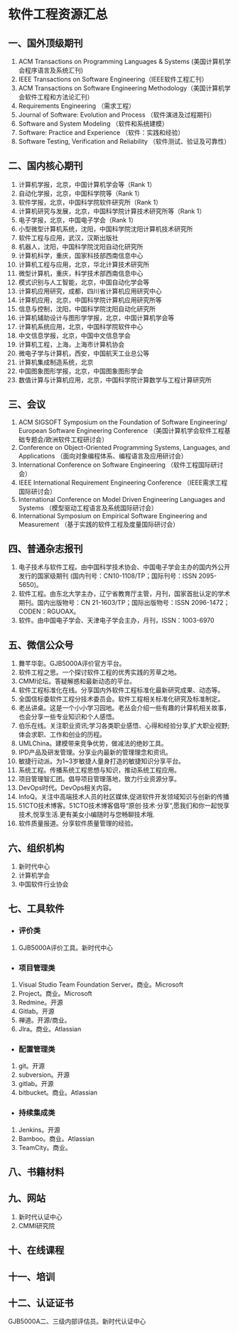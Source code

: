 # 软件工程资源汇总

## 一、国外顶级期刊

1. ACM Transactions on Programming Languages & Systems (美国计算机学会程序语言及系统汇刊)
2. IEEE Transactions on Software Engineering（IEEE软件工程汇刊）
3. ACM Transactions on Software Engineering Methodology（美国计算机学会软件工程和方法论汇刊）
4. Requirements Engineering （需求工程）
5. Journal of Software: Evolution and Process （软件演进及过程期刊）
6. Software and System Modeling  （软件和系统建模）
7. Software: Practice and Experience  （软件：实践和经验）
8. Software Testing, Verification and Reliability  （软件测试、验证及可靠性）

## 二、国内核心期刊

1. 计算机学报，北京，中国计算机学会等（Rank 1） 
2. 自动化学报，北京，中国科学院等（Rank 1） 
3. 软件学报，北京，中国科学院软件研究所（Rank 1）
4. 计算机研究与发展，北京，中国科学院计算技术研究所等（Rank 1） 
5. 电子学报，北京，中国电子学会（Rank 1）
6. 小型微型计算机系统，沈阳，中国科学院沈阳计算机技术研究所 
7. 软件工程与应用，武汉，汉斯出版社
8. 机器人，沈阳，中国科学院沈阳自动化研究所 
9. 计算机科学，重庆，国家科技部西南信息中心 
10. 计算机工程与应用，北京，华北计算技术研究所 
11. 微型计算机，重庆，科学技术部西南信息中心 
12. 模式识别与人工智能，北京，中国自动化学会等 
13. 计算机应用研究，成都，四川省计算机应用研究中心
14. 计算机应用，北京，中国科学院计算机应用研究所等 
15. 信息与控制，沈阳，中国科学院沈阳自动化研究所 
16. 计算机辅助设计与图形学学报，北京，中国计算机学会等 
17. 计算机系统应用，北京，中国科学院软件中心 
18. 中文信息学报，北京，中国中文信息学会 
19. 计算机工程，上海，上海市计算机协会 
20. 微电子学与计算机，西安，中国航天工业总公等 
21. 计算机集成制造系统，北京 
22. 中国图象图形学报，北京，中国图象图形学会
23. 数值计算与计算机应用，北京，中国科学院计算数学与工程计算研究所



## 三、会议

1. ACM SIGSOFT Symposium on the Foundation of Software Engineering/ European Software Engineering Conference （美国计算机学会软件工程基础专题会/欧洲软件工程研讨会）
2. Conference on Object-Oriented Programming Systems, Languages, and Applications （面向对象编程体系、编程语言及应用研讨会）
3. International Conference on Software Engineering  （软件工程国际研讨会）
4. IEEE International Requirement Engineering Conference （IEEE需求工程国际研讨会）
5. International Conference on Model Driven Engineering Languages and Systems （模型驱动工程语言及系统国际研讨会）
6. International Symposium on Empirical Software Engineering and Measurement （基于实践的软件工程及度量国际研讨会）

## 四、普通杂志报刊

1. 电子技术与软件工程。由中国科学技术协会、中国电子学会主办的国内外公开发行的国家级期刊 (国内刊号：CN10-1108/TP；国际刊号：ISSN 2095-5650)。
2. 软件工程。由东北大学主办，辽宁省教育厅主管，月刊，国家首批认定的学术期刊。国内出版物号：CN 21-1603/TP；国际出版物号：ISSN 2096-1472；CODEN：RGUOAX。
3. 软件。由中国电子学会、天津电子学会主办，月刊，ISSN：1003-6970

## 五、微信公众号

1. 舞芊华彰。GJB5000A评价官方平台。
2. 软件工程之思。一个探讨软件工程的优秀实践的芳草之地。
3. CMMI论坛。答疑解惑和最新动态的平台。
4. 软件工程标准化在线。分享国内外软件工程标准化最新研究成果、动态等。
5. 全国信标委软件工程分技术委员会。软件工程相关标准化研究及标准制定。
6. 老丛讲桌。这是一个小小学习园地。老丛会介绍一些有趣的计算机相关故事，也会分享一些专业知识和个人感悟。
7. 伯乐在线。关注职业资讯;学习各类职业感悟、心得和经验分享,扩大职业视野;体会求职、工作和创业的历程。
8. UMLChina。建模带来竞争优势，做减法的绝妙工具。
9. IPD产品及研发管理。分享业内最新的管理理念和资讯。
10. 敏捷行动派。为1~3岁敏捷人量身打造的敏捷知识分享平台。
11. 系统工程。传播系统工程思想与知识，推动系统工程应用。
12. 项目管理智汇团。倡导项目管理落地，致力行业资源分享。
13. DevOps时代。DevOps相关内容。
14. InfoQ。关注中高端技术人员的社区媒体,促进软件开发领域知识与创新的传播
15. 51CTO技术博客。51CTO技术博客倡导“原创·技术·分享“,愿我们和你一起悦享技术,悦享生活.更有美女小编随时与您畅聊技术哦.
16. 软件质量报道。分享软件质量管理的经验。

## 六、组织机构

1. 新时代中心
2. 计算机学会
3. 中国软件行业协会

## 七、工具软件

- ### 评价类

1. GJB5000A评价工具。新时代中心

- ### 项目管理类

1. Visual Studio Team Foundation Server。商业。Microsoft
2. Project。商业。Microsoft
3. Redmine。开源
4. Gitlab。开源
5. 禅道。开源/商业。
6. JIra。商业。Atlassian

- ### 配置管理类

1. git。开源
2. subversion。开源
3. gitlab。开源
4. bitbucket。商业。Atlassian

- ### 持续集成类

1. Jenkins。开源
2. Bamboo。商业。Atlassian
3. TeamCity。商业。

## 八、书籍材料

## 九、网站

1. 新时代认证中心
2. CMMI研究院

## 十、在线课程


## 十一、培训

## 十二、认证证书

GJB5000A二、三级内部评估员。新时代认证中心
